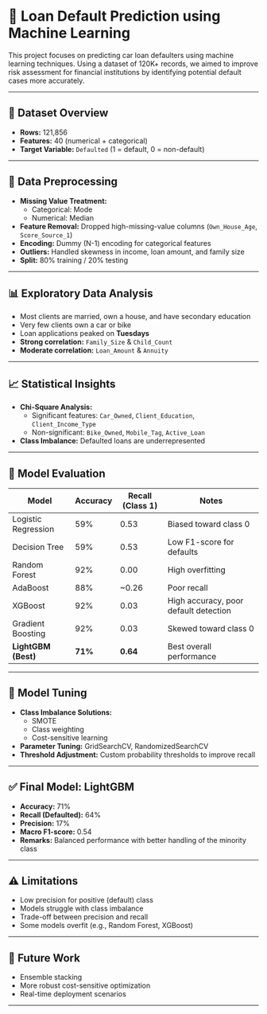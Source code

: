 # 🚗 Loan Default Prediction using Machine Learning

This project focuses on predicting car loan defaulters using machine learning techniques. Using a dataset of 120K+ records, we aimed to improve risk assessment for financial institutions by identifying potential default cases more accurately.

---

## 📂 Dataset Overview

- **Rows:** 121,856  
- **Features:** 40 (numerical + categorical)  
- **Target Variable:** `Defaulted` (1 = default, 0 = non-default)

---

## 🧹 Data Preprocessing

- **Missing Value Treatment:**
  - Categorical: Mode
  - Numerical: Median
- **Feature Removal:** Dropped high-missing-value columns (`Own_House_Age`, `Score_Source_1`)
- **Encoding:** Dummy (N-1) encoding for categorical features
- **Outliers:** Handled skewness in income, loan amount, and family size
- **Split:** 80% training / 20% testing

---

## 📊 Exploratory Data Analysis

- Most clients are married, own a house, and have secondary education
- Very few clients own a car or bike
- Loan applications peaked on **Tuesdays**
- **Strong correlation:** `Family_Size` & `Child_Count`
- **Moderate correlation:** `Loan_Amount` & `Annuity`

---

## 📈 Statistical Insights

- **Chi-Square Analysis:**
  - Significant features: `Car_Owned`, `Client_Education`, `Client_Income_Type`
  - Non-significant: `Bike_Owned`, `Mobile_Tag`, `Active_Loan`
- **Class Imbalance:** Defaulted loans are underrepresented

---

## 🤖 Model Evaluation

| Model                  | Accuracy | Recall (Class 1) | Notes |
|------------------------|----------|------------------|-------|
| Logistic Regression    | 59%      | 0.53             | Biased toward class 0 |
| Decision Tree          | 59%      | 0.53             | Low F1-score for defaults |
| Random Forest          | 92%      | 0.00             | High overfitting |
| AdaBoost               | 88%      | ~0.26            | Poor recall |
| XGBoost                | 92%      | 0.03             | High accuracy, poor default detection |
| Gradient Boosting      | 92%      | 0.03             | Skewed toward class 0 |
| **LightGBM (Best)**    | **71%**  | **0.64**         | Best overall performance |

---

## 🔧 Model Tuning

- **Class Imbalance Solutions:**
  - SMOTE
  - Class weighting
  - Cost-sensitive learning
- **Parameter Tuning:** GridSearchCV, RandomizedSearchCV
- **Threshold Adjustment:** Custom probability thresholds to improve recall

---

## ✅ Final Model: LightGBM

- **Accuracy:** 71%  
- **Recall (Defaulted):** 64%  
- **Precision:** 17%  
- **Macro F1-score:** 0.54  
- **Remarks:** Balanced performance with better handling of the minority class

---

## ⚠️ Limitations

- Low precision for positive (default) class
- Models struggle with class imbalance
- Trade-off between precision and recall
- Some models overfit (e.g., Random Forest, XGBoost)

---

## 🚀 Future Work

- Ensemble stacking
- More robust cost-sensitive optimization
- Real-time deployment scenarios

---

